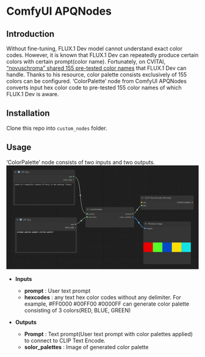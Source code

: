 # ComfyUI APQNodes

## Introduction
Without fine-tuning, FLUX.1 Dev model cannot understand exact color codes. 
However, it is known that FLUX.1 Dev can repeatedly produce certain colors with certain prompt(color name). 
Fortunately, on CVITAI, [“novuschroma” shared 155 pre-tested color names](https://civitai.com/models/879997/color-wildcards-for-flux-and-sdxl) that FLUX.1 Dev can handle.
Thanks to his resource, color palette consists exclusively of 155 colors can be configured.
‘ColorPalette’ node from ComfyUI APQNodes converts input hex color code to pre-tested 155 color names of which FLUX.1 Dev is aware.


## Installation
Clone this repo into `custom_nodes` folder.


## Usage 
‘ColorPalette’ node consists of two inputs and two outputs.
![ColorPalette Node](https://github.com/AIPOQUE/ComfyUI-APQNodes/blob/main/src/ColorPalette_nodes_info.jpg)

* __Inputs__
    * __prompt__ : User text prompt
    * __hexcodes__ : any text hex color codes without any delimiter. For example,  #FF0000 #00FF00 #0000FF can generate color palette consisting of 3 colors(RED, BLUE, GREEN) 

* __Outputs__
    * __Prompt__ : Text prompt(User text prompt with color palettes applied) to connect to CLIP Text Encode.
    * __solor_palettes__ : Image of generated color palette
